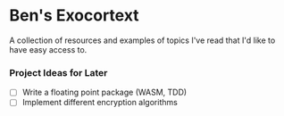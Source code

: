 # Ben's Exocortext

A collection of resources and examples of topics I've read that I'd like to have easy access to.

### Project Ideas for Later
- [ ] Write a floating point package (WASM, TDD)
- [ ] Implement different encryption algorithms
